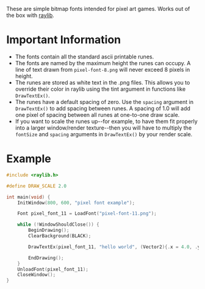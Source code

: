 These are simple bitmap fonts intended for pixel art games. Works out of the box with [raylib](https://github.com/raysan5/raylib).

# Important Information
 - The fonts contain all the standard ascii printable runes.
 - The fonts are named by the maximum height the runes can occupy. A line of text drawn from `pixel-font-8.png` will never exceed 8 pixels in height.
 - The runes are stored as white text in the .png files. This allows you to override their color in raylib using the tint argument in functions like `DrawTextEx()`.
 - The runes have a default spacing of zero. Use the `spacing` argument in `DrawTextEx()` to add spacing between runes. A spacing of 1.0 will add one pixel of spacing between all runes at one-to-one draw scale.
 - If you want to scale the runes up--for example, to have them fit properly into a larger window/render texture--then you will have to multiply the `fontSize` and `spacing` arguments in `DrawTextEx()` by your render scale.
# Example

```c
#include <raylib.h>

#define DRAW_SCALE 2.0

int main(void) {
    InitWindow(800, 600, "pixel font example");

    Font pixel_font_11 = LoadFont("pixel-font-11.png");

    while (!WindowShouldClose()) {
        BeginDrawing();
        ClearBackground(BLACK);

        DrawTextEx(pixel_font_11, "hello world", (Vector2){.x = 4.0, .y = 4.0}, pixel_font_11.baseSize * DRAW_SCALE, 1.0 * DRAW_SCALE, LIGHTGRAY);

        EndDrawing();
    }
    UnloadFont(pixel_font_11);
    CloseWindow();
}
```

